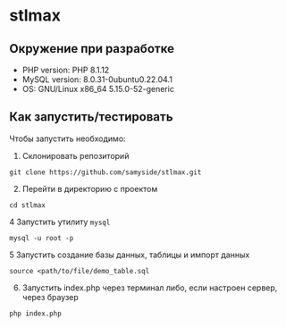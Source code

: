 # stlmax

## Окружение при разработке
- PHP version: PHP 8.1.12
- MySQL version: 8.0.31-0ubuntu0.22.04.1
- OS: GNU/Linux x86_64 5.15.0-52-generic

## Как запустить/тестировать
Чтобы запустить необходимо:
1. Склонировать репозиторий
```
git clone https://github.com/samyside/stlmax.git
```
2. Перейти в директорию с проектом
```
cd stlmax
```
4 Запустить утилиту `mysql`
```
mysql -u root -p
```
5 Запустить создание базы данных, таблицы и импорт данных
```
source <path/to/file/demo_table.sql
```
6. Запустить index.php через терминал либо, если настроен сервер, через браузер
```
php index.php
```
